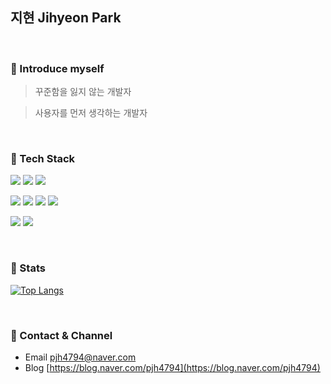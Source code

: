 ## 지현 Jihyeon Park

<br/>

### 🌱 Introduce myself


> 꾸준함을 잃지 않는 개발자

> 사용자를 먼저 생각하는 개발자

<br/>

### 🔨 Tech Stack

<img src="https://img.shields.io/badge/java-007396?style=for-the-badge&logo=java&logoColor=white"> <img src="https://img.shields.io/badge/springboot-6DB33F?style=for-the-badge&logo=springboot&logoColor=white"> <img src="https://img.shields.io/badge/mysql-4479A1?style=for-the-badge&logo=mysql&logoColor=white">

<img src="https://img.shields.io/badge/javascript-F7DF1E?style=for-the-badge&logo=javascript&logoColor=black"> <img src="https://img.shields.io/badge/css-F43059?style=for-the-badge&logo=css3&logoColor=white"> <img src="https://img.shields.io/badge/html5-E34F26?style=for-the-badge&logo=html5&logoColor=white"> <img src="https://img.shields.io/badge/jquery-0769AD?style=for-the-badge&logo=jquery&logoColor=white">

<img src="https://img.shields.io/badge/Android-3DDC84?style=for-the-badge&logo=Android&logoColor=white"> <img src="https://img.shields.io/badge/flutter-02569B?style=for-the-badge&logo=flutter&logoColor=white">

<br/>

### 🎯 Stats
[![Top Langs](https://github-readme-stats.vercel.app/api/top-langs/?username=log2348&layout=compact)](https://github.com/log2348/github-readme-stats)

<br/>

### 💌 Contact & Channel
- Email [pjh4794@naver.com](pjh4794@naver.com)
- Blog [https://blog.naver.com/pjh4794](https://blog.naver.com/pjh4794)

<br/>

<!--
**log2348/log2348** is a ✨ _special_ ✨ repository because its `README.md` (this file) appears on your GitHub profile.

Here are some ideas to get you started:

- 🔭 I’m currently working on ...
- 🌱 I’m currently learning ...
- 👯 I’m looking to collaborate on ...
- 🤔 I’m looking for help with ...
- 💬 Ask me about ...
- 📫 How to reach me: ...
- 😄 Pronouns: ...
- ⚡ Fun fact: ...
-->
